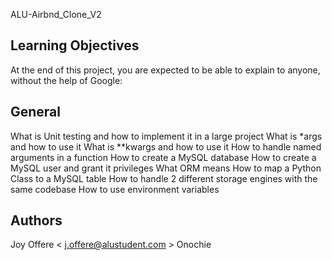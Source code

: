 
ALU-Airbnd_Clone_V2


## Learning Objectives
At the end of this project, you are expected to be able to explain to anyone, without the help of Google:

## General
What is Unit testing and how to implement it in a large project
What is *args and how to use it
What is **kwargs and how to use it
How to handle named arguments in a function
How to create a MySQL database
How to create a MySQL user and grant it privileges
What ORM means
How to map a Python Class to a MySQL table
How to handle 2 different storage engines with the same codebase
How to use environment variables

## Authors
Joy Offere < j.offere@alustudent.com >
Onochie 